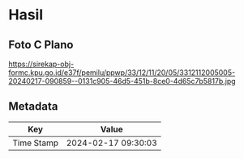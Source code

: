 # Hasil

## Foto C Plano

https://sirekap-obj-formc.kpu.go.id/e37f/pemilu/ppwp/33/12/11/20/05/3312112005005-20240217-090859--0131c905-46d5-451b-8ce0-4d65c7b5817b.jpg


## Metadata

| Key        | Value               |
| ---------- | ------------------- |
| Time Stamp | 2024-02-17 09:30:03 |



